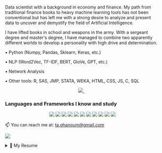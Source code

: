 <p align='left'>
Data scientist with a background in economy and finance. My path from traditional finance books to heavy machine learning tools has not been conventional but has left me with a strong desire to analyze and present data to uncover and demystify the field of Artificial Intelligence.

I have lifted books in school and weapons in the army. With a sergeant degree and master's degree, I have managed to combine two apparently different worlds to develop a personality with high drive and determination.

▪️ Python (Numpy, Pandas, Sklearn, Keras, etc.)

▪️ NLP (Word2Vec, TF-IDF, BERT, GloVe, GPT, etc.)

▪️ Network Analysis

▪️ Other tools: R, SAS, JMP, STATA, WEKA, HTML, CSS, JS, C, SQL
</p>
 
<p align='center'>
  <a href="https://www.linkedin.com/in/tarekghanoum/" alr="LinkedIn">
    <img src="https://img.shields.io/badge/-Visit%20my%20LinkedIn-blue?logo=LinkedIn&logoColor=white" />
  </a>&nbsp;&nbsp;
<p align='left'>

 <h3> Languages and Frameworks I know and study</h3>

<p align="center">
    <a alt="python">
        <img src="https://img.shields.io/badge/-python-blue?logo=python&logoColor=white" /></a>
    <a alt="C">
       <img src="https://img.shields.io/badge/-blue?logo=c&logoColor=white" /></a>
    <a alt="R">
       <img src="https://img.shields.io/badge/-R-blue?logo=R&logoColor=white" /></a>
    <a alt="Git">
       <img src="https://img.shields.io/badge/-Git-blue?logo=Git&logoColor=white" /></a>
    <a alt="CSS3">
      <img src="https://img.shields.io/badge/-CSS-blue?logo=CSS3&logoColor=white" /></a>
    <a alt="HTML5">
      <img src="https://img.shields.io/badge/-HTML-blue?logo=HTML5&logoColor=white" /></a>
    <a alt="JavaScript">
      <img src="https://img.shields.io/badge/-JavaScript-blue?logo=JavaScript&logoColor=white" /></a>
    <a alt="Bootstrap">
      <img src="https://img.shields.io/badge/-Bootstrap-blue?logo=Bootstrap&logoColor=white" /></a>
    <a alt="Flask">
      <img src="https://img.shields.io/badge/-Flask-blue?logo=Flask&logoColor=white" /></a>
    <a alt="Heroku">
      <img src="https://img.shields.io/badge/-Heroku-blue?logo=Heroku&logoColor=white" /></a>
    <a alt="SQLite">
      <img src="https://img.shields.io/badge/-SQLite-blue?logo=SQLite&logoColor=white" /></a>
</p>
    
  📫 You can reach me at: <a href='mailto: ta.ghanoum@gmail.com'>ta.ghanoum@gmail.com</a>
</p>

<p align='left'>
  <a href="#"><img src="https://badges.pufler.dev/visits/sg-tarek/sg-tarek"></a>
</p>

<details>
  <summary>📃 My Resume</summary>

## Education

- 📖 **MSc(Econ.) in Applied Economics and Finance**\
📆 2019 - 2021\
📍 **Copenhagen Business School** - Copenhagen, Denmark


- 📖 **BSc in Business Administration and Management**\
📆 2016 - 2019\
📍 **Copenhagen Business School** - Copenhagen, Denmark
  
- 📖 **Sergeant**\
📆 2013 - 2014\
📍 **Royal Danish Army** - Copenhagen, Denmark

## Experience
- 👨‍💻 **IT Consultant**\
📆 2021 - \
📍 **Deloitte* - Copenhagen, Denmark
  
- 👨‍💻 **Data Analyst**\
📆 2019 - 2021\
📍 **Danish Agency for Labour Market and Recruitment* - Copenhagen, Denmark
  
- 👨‍💻 **Instructor in statistics**\
📆 2017 - 2021\
📍 **Copenhagen Business School* - Copenhagen, Denmark

